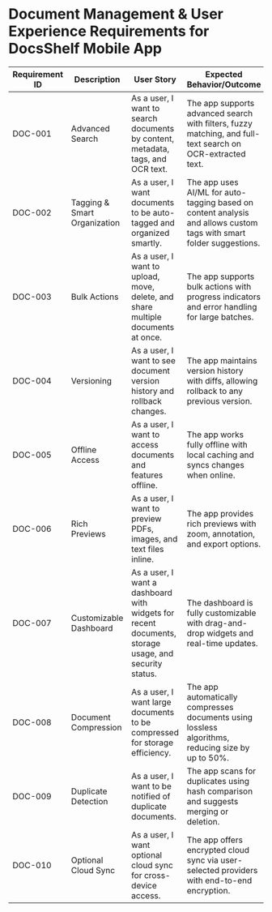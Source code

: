 # Document Management & User Experience Requirements for DocsShelf Mobile App

| Requirement ID | Description | User Story | Expected Behavior/Outcome |
|---|---|---|---|
| DOC-001 | Advanced Search | As a user, I want to search documents by content, metadata, tags, and OCR text. | The app supports advanced search with filters, fuzzy matching, and full-text search on OCR-extracted text. |
| DOC-002 | Tagging & Smart Organization | As a user, I want documents to be auto-tagged and organized smartly. | The app uses AI/ML for auto-tagging based on content analysis and allows custom tags with smart folder suggestions. |
| DOC-003 | Bulk Actions | As a user, I want to upload, move, delete, and share multiple documents at once. | The app supports bulk actions with progress indicators and error handling for large batches. |
| DOC-004 | Versioning | As a user, I want to see document version history and rollback changes. | The app maintains version history with diffs, allowing rollback to any previous version. |
| DOC-005 | Offline Access | As a user, I want to access documents and features offline. | The app works fully offline with local caching and syncs changes when online. |
| DOC-006 | Rich Previews | As a user, I want to preview PDFs, images, and text files inline. | The app provides rich previews with zoom, annotation, and export options. |
| DOC-007 | Customizable Dashboard | As a user, I want a dashboard with widgets for recent documents, storage usage, and security status. | The dashboard is fully customizable with drag-and-drop widgets and real-time updates. |
| DOC-008 | Document Compression | As a user, I want large documents to be compressed for storage efficiency. | The app automatically compresses documents using lossless algorithms, reducing size by up to 50%. |
| DOC-009 | Duplicate Detection | As a user, I want to be notified of duplicate documents. | The app scans for duplicates using hash comparison and suggests merging or deletion. |
| DOC-010 | Optional Cloud Sync | As a user, I want optional cloud sync for cross-device access. | The app offers encrypted cloud sync via user-selected providers with end-to-end encryption. |
